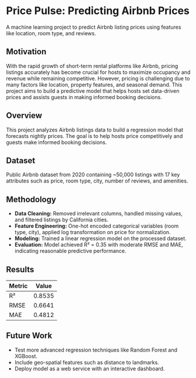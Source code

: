 



# Price Pulse: Predicting Airbnb Prices

A machine learning project to predict Airbnb listing prices using features like location, room type, and reviews.

## Motivation

With the rapid growth of short-term rental platforms like Airbnb, pricing listings accurately has become crucial for hosts to maximize occupancy and revenue while remaining competitive. However, pricing is challenging due to many factors like location, property features, and seasonal demand. This project aims to build a predictive model that helps hosts set data-driven prices and assists guests in making informed booking decisions.

## Overview

This project analyzes Airbnb listings data to build a regression model that forecasts nightly prices. The goal is to help hosts price competitively and guests make informed booking decisions.

## Dataset

Public Airbnb dataset from 2020 containing ~50,000 listings with 17 key attributes such as price, room type, city, number of reviews, and amenities.

## Methodology

- **Data Cleaning:** Removed irrelevant columns, handled missing values, and filtered listings by California cities.
- **Feature Engineering:** One-hot encoded categorical variables (room type, city), applied log transformation on price for normalization.
- **Modeling:** Trained a linear regression model on the processed dataset.
- **Evaluation:** Model achieved R² = 0.35 with moderate RMSE and MAE, indicating reasonable predictive performance.

## Results

| Metric | Value  |
|--------|--------|
| R²     | 0.8535 |
| RMSE   | 0.6641 |
| MAE    | 0.4812 |

## Future Work

- Test more advanced regression techniques like Random Forest and XGBoost.
- Include geo-spatial features such as distance to landmarks.
- Deploy model as a web service with an interactive dashboard.
